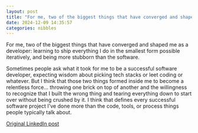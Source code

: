 ```yaml
---
layout: post
title: "For me, two of the biggest things that have converged and shaped me as a developer: learning to ship everything I do in the smallest form possible iteratively, and being more stubborn than the software."
date: 2024-12-09 14:35:57
categories: nibbles
---
```


For me, two of the biggest things that have converged and shaped me as a developer: learning to ship everything I do in the smallest form possible iteratively, and being more stubborn than the software.

Sometimes people ask what it took for me to be a successful software developer, expecting wisdom about picking tech stacks or leet coding or whatever. But I think that those two things formed inside me to become a relentless force... throwing one brick on top of another and the willingness to recognize that I built the wrong thing and tearing everything down to start over without being crushed by it. I think that defines every successful software project I've done more than the code, tools, or process things people typically talk about.

[Original LinkedIn post](https://www.linkedin.com/feed/update/urn%3Ali%3Ashare%3A7271895352490766336)
